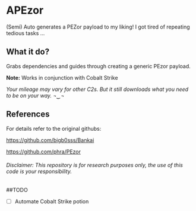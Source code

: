 # APEzor

(Semi) Auto generates a PEZor payload to my liking!
I got tired of repeating tedious tasks ...

## What it do?
Grabs dependencies and guides through creating a generic PEzor payload. 

**Note:** Works in conjunction with Cobalt Strike

*Your mileage may vary for other C2s. But it still downloads what you need to be on your way. ¬‿¬*


## References
For details refer to the original githubs: 

https://github.com/bigb0sss/Bankai

https://github.com/phra/PEzor

###### Disclaimer: This repository is for research purposes only, the use of this code is your responsibility.


##TODO
- [ ] Automate Cobalt Strike potion
